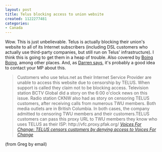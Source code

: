 ```yaml
--- 
layout: post
title: Telus blocking access to union website
created: 1122277481
categories: 
- Canada
---
```

<p>Wow. This is just unbelievable. Telus is actually blocking their union's website to all of its Internet subscribers (including DSL customers who actually use third-party companies, but still run on Telus' infrastructure). I think this is going to get them in a heap of trouble. Also covered by <a href="http://www.boingboing.net/2005/07/24/phone_company_blocks.html">Boing Boing</a>, among other places. And, as <a href="http://www.darrenbarefoot.com/archives/002881.html">Darren says</a>, it's probably a good idea to contact your MP about this.</p>

<blockquote>
Customers who use telus.net as their Internet Service Provider are unable to access this website due to censorship by TELUS. When support is called they claim not to be blocking access. Television station BCTV Global did a story on the 6:00 o'clock news on this issue. Radio station CKNW also had as story on censoring TELUS customers, after receiving calls from numerous TWU members. Both media outlets are in British Columbia. In both cases, the company admitted to censoring TWU members and their customers.TELUS customers can pass this proxy URL to TWU members they know who uses TELUS as their ISP: http://vfc.proxy.pfak.org/
<cite><a href="http://www.voices-for-change.com/news/news_comments.asp?NewsID=53">Voices For Change: TELUS censors customers by denying access to Voices For Change</a></cite> 
</blockquote>

<!--break-->
<p>(from Greg by email)</p>
